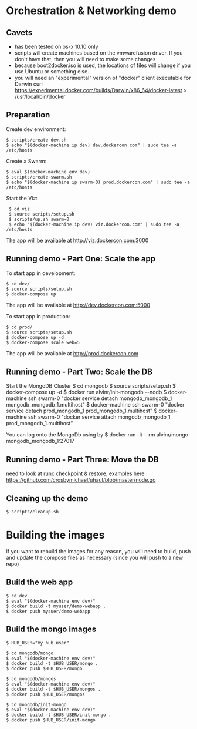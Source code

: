 # Orchestration & Networking demo

## Cavets
* has been tested on os-x 10.10 only
* scripts will create machines based on the vmwarefusion driver. If you don't have that, then you will need to make some changes
* because boot2docker.iso is used, the locations of files will change if you use Ubuntu or something else. 
* you will need an "experimental" version of "docker" client executable for Darwin
    curl https://experimental.docker.com/builds/Darwin/x86_64/docker-latest > /usr/local/bin/docker

## Preparation

Create dev environment:

    $ scripts/create-dev.sh
    $ echo "$(docker-machine ip dev) dev.dockercon.com" | sudo tee -a /etc/hosts

Create a Swarm:

    $ eval $(docker-machine env dev)
    $ scripts/create-swarm.sh
    $ echo "$(docker-machine ip swarm-0) prod.dockercon.com" | sudo tee -a /etc/hosts

Start the Viz:

     $ cd viz
     $ source scripts/setup.sh
     $ scripts/up.sh swarm-0
     $ echo "$(docker-machine ip dev) viz.dockercon.com" | sudo tee -a /etc/hosts

The app will be available at http://viz.dockercon.com:3000    

## Running demo - Part One: Scale the app

To start app in development:

    $ cd dev/
    $ source scripts/setup.sh
    $ docker-compose up

The app will be available at http://dev.dockercon.com:5000

To start app in production:

    $ cd prod/
    $ source scripts/setup.sh
    $ docker-compose up -d
    $ docker-compose scale web=5

The app will be available at http://prod.dockercon.com

## Running demo - Part Two: Scale the DB

Start the MongoDB Cluster
    $ cd mongodb
    $ source scripts/setup.sh
    $ docker-compose up -d
    $ docker run alvinr/init-mongodb --nodb
    $ docker-machine ssh swarm-0 "docker service detach mongodb_mongodb_1 mongodb_mongodb_1.multihost"
    $ docker-machine ssh swarm-0 "docker service detach prod_mongodb_1 prod_mongodb_1.multihost"
    $ docker-machine ssh swarm-0 "docker service attach mongodb_mongodb_1 prod_mongodb_1.multihost"

 You can log onto the MongoDb using by
    $ docker run -it --rm alvinr/mongo mongodb_mongodb_1:27017   

## Running demo - Part Three: Move the DB
<TBD> need to look at runc checkpoint & restore, examples here https://github.com/crosbymichael/uhaul/blob/master/node.go

## Cleaning up the demo
    $ scripts/cleanup.sh

# Building the images
If you want to rebuild the images for any reason, you will need to build, push and update the compose files as necessary (since you will push to a new repo)

## Build the web app

    $ cd dev
    $ eval "$(docker-machine env dev)"
    $ docker build -t myuser/demo-webapp .
    $ docker push mysuer/demo-webapp

## Build the mongo images

    $ HUB_USER="my hub user"

    $ cd mongodb/mongo
    $ eval "$(docker-machine env dev)"
    $ docker build -t $HUB_USER/mongo .
    $ docker push $HUB_USER/mongo

    $ cd mongodb/mongos
    $ eval "$(docker-machine env dev)"
    $ docker build -t $HUB_USER/mongos .
    $ docker push $HUB_USER/mongos

    $ cd mongodb/init-mongo
    $ eval "$(docker-machine env dev)"
    $ docker build -t $HUB_USER/init-mongo .
    $ docker push $HUB_USER/init-mongo
